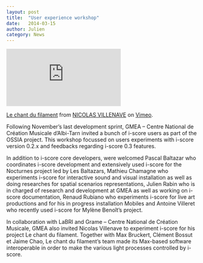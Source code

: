 ```yaml
---
layout: post
title:  "User experience workshop"
date:   2014-03-15
author: Julien
category: News
---
```

<!--
<div class="videoWrapper" >
    <iframe src="https://player.vimeo.com/video/83989990"  frameborder="0" allow="fullscreen" allowfullscreen></iframe>
<div/>-->

<div class="videoWrapper">
    <iframe src="https://player.vimeo.com/video/83989990"  frameborder="0" allow="fullscreen" allowfullscreen></iframe>
</div>
<p>
<a href="https://vimeo.com/83989990">Le chant du filament</a> from <a href="https://vimeo.com/user24205756">NICOLAS VILLENAVE</a> on <a href="https://vimeo.com">Vimeo</a>.
</p>
                        
Following November’s last development sprint, GMEA – Centre National de Création Musicale d’Albi-Tarn invited a bunch of i-score users as part of the OSSIA project. This workshop focussed on users experiments with i-score version 0.2.x and feedbacks regarding i-score 0.3 features.

In addition to i-score core developers, were welcomed Pascal Baltazar who coordinates i-score development and extensively used i-score for the Nocturnes project led by Les Baltazars, Mathieu Chamagne who experiments i-score for interactive sound and visual installation as well as doing researches for spatial scenarios representations, Julien Rabin who is in charged of research and development at GMEA as well as working on i-score documentation, Renaud Rubiano who experiments i-score for live art productions and for his in progress installation Mobiles and Antoine Villeret who recently used i-score for Mylène Benoît’s project.

In collaboration with LaBRI and Grame – Centre National de Création Musicale, GMEA also invited Nicolas Villenave to experiment i-score for his project Le chant du filament. Together with Max Bruckert, Clément Bossut et Jaime Chao, Le chant du filament’s team made its Max-based software interoperable in order to make the various light processes controlled by i-score.
